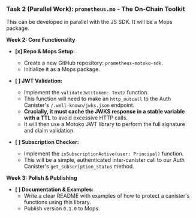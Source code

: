 ### **Task 2 (Parallel Work): `prometheus.mo` - The On-Chain Toolkit**

This can be developed in parallel with the JS SDK. It will be a Mops package.

**Week 2: Core Functionality**

*   **[x] Repo & Mops Setup:**
    *   Create a new GitHub repository: `prometheus-motoko-sdk`.
    *   Initialize it as a Mops package.

*   **[ ] JWT Validation:**
    *   Implement the `validateJwt(token: Text)` function.
    *   This function will need to make an `http_outcall` to the Auth Canister's `/.well-known/jwks.json` endpoint.
    *   **Crucially, it must cache the JWKS response in a stable variable with a TTL** to avoid excessive HTTP calls.
    *   It will then use a Motoko JWT library to perform the full signature and claim validation.

*   **[ ] Subscription Checker:**
    *   Implement the `isSubscriptionActive(user: Principal)` function.
    *   This will be a simple, authenticated inter-canister call to our Auth Canister's `get_subscription_status` method.

**Week 3: Polish & Publishing**

*   **[ ] Documentation & Examples:**
    *   Write a clear README with examples of how to protect a canister's functions using this library.
    *   Publish version `0.1.0` to Mops.